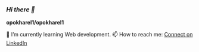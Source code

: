 ### _Hi there :wave:_

**opokharel1/opokharel1** 

 🌱 I’m currently learning Web development.
 📫 How to reach me: [Connect on LinkedIn](https://linkedin.com/in/option-pokharel-550958289)


